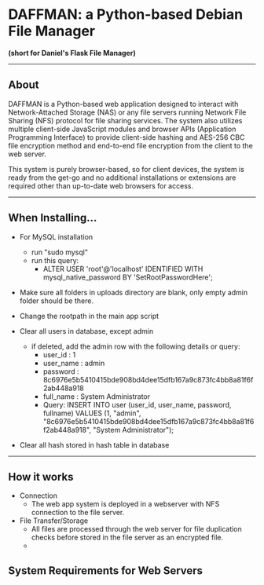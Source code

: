 # DAFFMAN: a Python-based Debian File Manager

<b>(short for Daniel's Flask File Manager)</b>

---

## About

DAFFMAN is a Python-based web application designed to interact with Network-Attached Storage (NAS) or any file servers running Network File Sharing (NFS) protocol for file sharing services. The system also utilizes multiple client-side JavaScript modules and browser APIs (Application Programming Interface) to provide client-side hashing and AES-256 CBC file encryption method and  end-to-end file encryption from the client to the web server.


This system is purely browser-based, so for client devices, the system is ready from the get-go and no additional installations or extensions are required other than up-to-date web browsers for access.

---

## When Installing...

- For MySQL installation
    - run "sudo mysql"
    - run this query:
        - ALTER USER 'root'@'localhost' IDENTIFIED WITH mysql_native_password BY 'SetRootPasswordHere'; 

- Make sure all folders in uploads directory are blank, only empty admin folder should be there.
- Change the rootpath in the main app script
- Clear all users in database, except admin
    - if deleted, add the admin row with the following details or query: 
        - user_id   : 1
        - user_name : admin
        - password  : 8c6976e5b5410415bde908bd4dee15dfb167a9c873fc4bb8a81f6f2ab448a918
        - full_name : System Administrator
        - Query: INSERT INTO user (user_id, user_name, password, fullname) VALUES (1, "admin", "8c6976e5b5410415bde908bd4dee15dfb167a9c873fc4bb8a81f6f2ab448a918", "System Administrator");
- Clear all hash stored in hash table in database 

---

## How it works

- Connection
    - The web app system is deployed in a webserver with NFS connection to the file server. 
- File Transfer/Storage
    - All files are processed through the web server for file duplication checks before stored in the file server as an encrypted file.
    - 

## System Requirements for Web Servers

